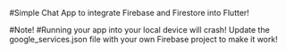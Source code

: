 #Simple Chat App to integrate Firebase and Firestore into Flutter!

#Note! #Running your app into your local device will crash! Update the google_services.json file with your own Firebase project to make it work!
